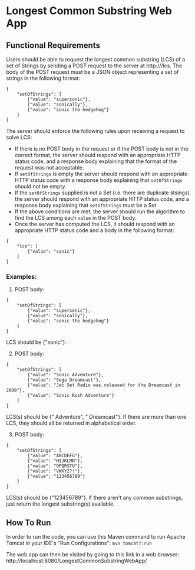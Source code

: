 # Longest Common Substring Web App

## Functional Requirements
Users should be able to request the longest common substring (LCS) of a set of Strings by sending a POST request to the server at http://<host>/lcs. 
The body of the POST request must be a JSON object representing a set of strings in the following format:

```
{
	"setOfStrings": [
		{"value": "supersonic"},
		{"value": "sonically"},
		{"value": "sonic the hedgehog"}
	]
}
```

The server should enforce the following rules upon receiving a request to solve LCS:
- If there is no POST body in the request or if the POST body is not in the correct format, the server should respond with an appropriate HTTP status code, and a response body explaining that the format of the request was not acceptable.
- If `setOfStrings` is empty the server should respond with an appropriate HTTP status code with a response body explaining that `setOfStrings` should not be empty.
- If the `setOfStrings` supplied is not a Set (i.e. there are duplicate stsings) the server should respond with an appropriate HTTP status code, and a response body explaining that `setOfStrings` must be a Set
- If the above conditions are met, the server should run the algorithm to find the LCS among each `value` in the POST body. 
- Once the server has computed the LCS, it should respond with an appropriate HTTP status code and a body in the following format:

```
{
	"lcs": [
		{"value": "sonic"}
	]
}
```


### Examples:
1. POST body:

```
{
	"setOfStrings": [
		{"value": "supersonic"},
		{"value": "sonically"},
		{"value": "sonic the hedgehog"}
	]
}
```

LCS should be {"sonic"}.

2. POST body:

```
{
	"setOfStrings": [
		{"value": "Sonic Adventure"},
		{"value": "Sega Dreamcast"},
		{"value": "Jet Set Radio was released for the Dreamcast in 2000"},
		{"value": "Sonic Rush Adventure"}
	]
}
```

LCS(s) should be {" Adventure", " Dreamcast"}.
If there are more than one LCS, they should all be returned in alphabetical order.

3. POST body:

```
{
	"setOfStrings": [
		{"value": "ABCDEFG"},
		{"value": "HIJKLMN"},
		{"value": "OPQRSTU"},
		{"value": "VWXYZ?!"},
		{"value": "123456789"}
	]
}
```

LCS(s) should be {"123456789"}.
If there aren't any common substrings, just return the longest substring(s) available.

## How To Run
In order to run the code, you can use this Maven command to run Apache Tomcat in your IDE's "Run Configurations": 
`mvn tomcat7:run`

The web app can then be visited by going to this link in a web browser:
http://localhost:8080/LongestCommonSubstringWebApp/ 
